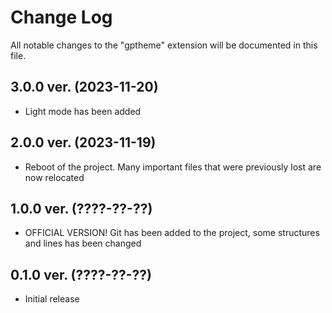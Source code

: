 # Change Log

All notable changes to the "gptheme" extension will be documented in this file.

## 3.0.0 ver. (2023-11-20)

- Light mode has been added

## 2.0.0 ver. (2023-11-19)

- Reboot of the project. Many important files that were previously lost are now relocated

## 1.0.0 ver. (????-??-??)

- OFFICIAL VERSION! Git has been added to the project, some structures and lines has been changed

## 0.1.0 ver. (????-??-??)

- Initial release